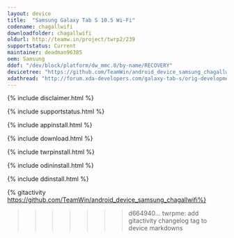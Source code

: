 ```yaml
---
layout: device
title:  "Samsung Galaxy Tab S 10.5 Wi-Fi"
codename: chagallwifi
downloadfolder: chagallwifi
oldurl: http://teamw.in/project/twrp2/239
supportstatus: Current
maintainer: deadman96385
oem: Samsung
ddof: "/dev/block/platform/dw_mmc.0/by-name/RECOVERY"
devicetree: "https://github.com/TeamWin/android_device_samsung_chagallwifi"
xdathread: "http://forum.xda-developers.com/galaxy-tab-s/orig-development/recovery-twrp-2-7-1-0-touch-recovery-t2817100"
---
```


{% include disclaimer.html %}

{% include supportstatus.html %}

{% include appinstall.html %}

{% include download.html %}

{% include twrpinstall.html %}

{% include odininstall.html %}

{% include ddinstall.html %}

{% gitactivity  https://github.com/TeamWin/android_device_samsung_chagallwifi%}
>>>>>>> d664940... twrpme: add gitactivity changelog tag to device markdowns
